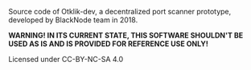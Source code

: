 Source code of Otklik-dev, a decentralized port scanner prototype, developed by BlackNode team in 2018.

**WARNING! IN ITS CURRENT STATE, THIS SOFTWARE SHOULDN'T BE USED AS IS AND IS PROVIDED FOR REFERENCE USE ONLY!**

Licensed under CC-BY-NC-SA 4.0
